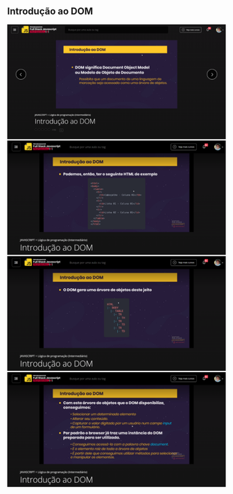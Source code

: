 ## Introdução ao DOM

![Screenshot](introducao-ao-dom-1.png)
![Screenshot](introducao-ao-dom-2.png)
![Screenshot](introducao-ao-dom-3.png)
![Screenshot](introducao-ao-dom-4.png)